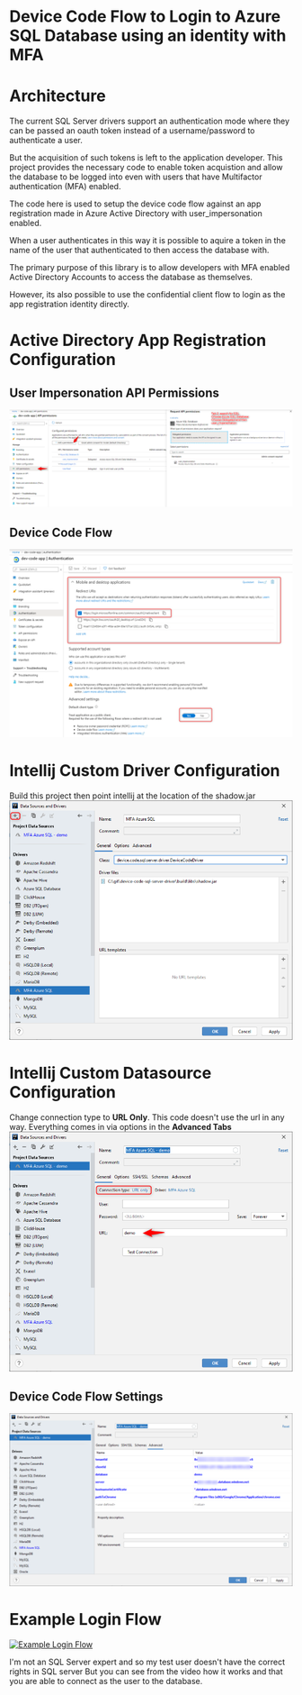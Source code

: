 # Device Code Flow to Login to Azure SQL Database using an identity with MFA


# Architecture

The current SQL Server drivers support an authentication mode where they can be passed an oauth token instead of a 
username/password to authenticate a user.

But the acquisition of such tokens is left to the application developer.  This project provides the necessary code to 
enable token acquistion and allow the database to be logged into even with users that have Multifactor 
authentication (MFA) enabled.

The code here is used to setup the device code flow against an app registration made in Azure Active Directory with 
user_impersonation enabled.

When a user authenticates in this way it is possible to aquire a token in the name of the user that authenticated to
then access the database with.

The primary purpose of this library is to allow developers with MFA enabled Active Directory Accounts to access the 
database as themselves.

However, its also possible to use the confidential client flow to login as the app registration identity directly.  

# Active Directory App Registration Configuration

## User Impersonation API Permissions
![images/app-registration-user-impersonation.png](images/app-registration-user-impersonation.png)

## Device Code Flow
![images/app-registration-user-impersonation.png](images/app-registration-device-code-flow.png)

# Intellij Custom Driver Configuration

Build this project then point intellij at the location of the shadow.jar
![](images/intellij-driver-configuration.png)

# Intellij Custom Datasource Configuration
 
Change connection type to **URL Only**.  This code doesn't use the url in any way.  Everything comes in via options in the **Advanced Tabs**
![](images/intellij-data-source-general.png)

## Device Code Flow Settings

![](images/intellij-data-source-advanced.png)

# Example Login Flow

[![Example Login Flow](http://img.youtube.com/vi/zwT9GFyvsy8/0.jpg)](http://www.youtube.com/watch?v=zwT9GFyvsy8 "Device Code Login Flow with SQL Server driver in Intellij")


I'm not an SQL Server expert and so my test user doesn't have the correct rights in SQL server
But you can see from the video how it works and that you are able to connect as the user
to the database.
